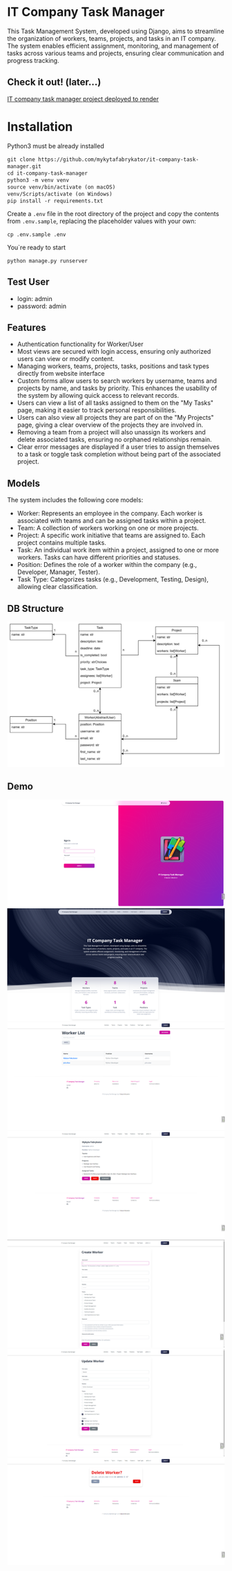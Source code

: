 # IT Company Task Manager

This Task Management System, developed using Django, aims to streamline the organization of workers, teams, projects, and tasks in an IT company.
The system enables efficient assignment, monitoring, and management of tasks across various teams and projects, ensuring clear communication and progress tracking.

## Check it out! (later...)

[IT company task manager project deployed to render](https://github.com/mykytafabrykator/it-company-task-manager)

# Installation

Python3 must be already installed

```shell
git clone https://github.com/mykytafabrykator/it-company-task-manager.git
cd it-company-task-manager
python3 -m venv venv
source venv/bin/activate (on macOS)
venv/Scripts/activate (on Windows)
pip install -r requirements.txt
```

Create a `.env` file in the root directory of the project and copy the contents from `.env.sample`, replacing the placeholder values with your own:

```shell
cp .env.sample .env
```

You`re ready to start

```shell
python manage.py runserver
```

## Test User

* login: admin
* password: admin

## Features

* Authentication functionality for Worker/User
* Most views are secured with login access, ensuring only authorized users can view or modify content.
* Managing workers, teams, projects, tasks, positions and task types directly from website interface
* Custom forms allow users to search workers by username, teams and projects by name, and tasks by priority. This enhances the usability of the system by allowing quick access to relevant records.
* Users can view a list of all tasks assigned to them on the "My Tasks" page, making it easier to track personal responsibilities.
* Users can also view all projects they are part of on the "My Projects" page, giving a clear overview of the projects they are involved in.
* Removing a team from a project will also unassign its workers and delete associated tasks, ensuring no orphaned relationships remain.
* Clear error messages are displayed if a user tries to assign themselves to a task or toggle task completion without being part of the associated project.

## Models

The system includes the following core models:

* Worker: Represents an employee in the company. Each worker is associated with teams and can be assigned tasks within a project.
* Team: A collection of workers working on one or more projects.
* Project: A specific work initiative that teams are assigned to. Each project contains multiple tasks.
* Task: An individual work item within a project, assigned to one or more workers. Tasks can have different priorities and statuses.
* Position: Defines the role of a worker within the company (e.g., Developer, Manager, Tester).
* Task Type: Categorizes tasks (e.g., Development, Testing, Design), allowing clear classification.

## DB Structure

![DB structure](website_screens/db.png)

## Demo

![Login](website_screens/login.png)
![Home](website_screens/home.png)
![Worker list](website_screens/worker_list.png)
![Worker detail](website_screens/worker_detail.png)
![Worker create](website_screens/worker_create.png)
![Worker update](website_screens/worker_update.png)
![Worker delete](website_screens/worker_delete.png)
